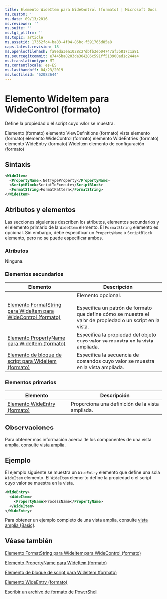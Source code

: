 ```yaml
---
title: Elemento WideItem para WideControl (formato) | Microsoft Docs
ms.custom: ''
ms.date: 09/13/2016
ms.reviewer: ''
ms.suite: ''
ms.tgt_pltfrm: ''
ms.topic: article
ms.assetid: 17352fc4-ba83-4f04-86bc-f591765d85a8
caps.latest.revision: 18
ms.openlocfilehash: fa9eda3ea1028c27dbfb3eb04747af3b817c1a81
ms.sourcegitcommit: e7445ba8203da304286c591ff513900ad1c244a4
ms.translationtype: MT
ms.contentlocale: es-ES
ms.lasthandoff: 04/23/2019
ms.locfileid: "62083644"
---
```

# <a name="wideitem-element-for-widecontrol-format"></a>Elemento WideItem para WideControl (formato)

Define la propiedad o el script cuyo valor se muestra.

Elemento (formato) elemento ViewDefinitions (formato) vista elemento (formato) elemento WideControl (formato) elemento WideEntries (formato) elemento WideEntry (formato) WideItem elemento de configuración (formato)

## <a name="syntax"></a>Sintaxis

```xml
<WideItem>
  <PropertyName>.NetTypeProperty</PropertyName>
  <ScriptBlock>ScriptToExecute</ScriptBlock>
  <FormatString>FormatPattern</FormatString>
</WideItem>
```

## <a name="attributes-and-elements"></a>Atributos y elementos

Las secciones siguientes describen los atributos, elementos secundarios y el elemento primario de la `WideItem` elemento. El `FormatString` elemento es opcional. Sin embargo, debe especificar un `PropertyName` o `ScriptBlock` elemento, pero no se puede especificar ambos.

### <a name="attributes"></a>Atributos

Ninguna.

### <a name="child-elements"></a>Elementos secundarios

|Elemento|Descripción|
|-------------|-----------------|
|[Elemento FormatString para WideItem para WideControl (formato)](./formatstring-element-for-wideitem-for-widecontrol-format.md)|Elemento opcional.<br /><br /> Especifica un patrón de formato que define cómo se muestra el valor de propiedad o un script en la vista.|
|[Elemento PropertyName para WideItem (formato)](./propertyname-element-for-wideitem-for-widecontrol-format.md)|Especifica la propiedad del objeto cuyo valor se muestra en la vista ampliada.|
|[Elemento de bloque de script para WideItem (formato)](./scriptblock-element-for-wideitem-for-widecontrol-format.md)|Especifica la secuencia de comandos cuyo valor se muestra en la vista ampliada.|

### <a name="parent-elements"></a>Elementos primarios

|Elemento|Descripción|
|-------------|-----------------|
|[Elemento WideEntry (formato)](./wideentry-element-for-widecontrol-format.md)|Proporciona una definición de la vista ampliada.|

## <a name="remarks"></a>Observaciones

Para obtener más información acerca de los componentes de una vista amplia, consulte [vista amplia](./creating-a-wide-view.md).

## <a name="example"></a>Ejemplo

El ejemplo siguiente se muestra un `WideEntry` elemento que define una sola `WideItem` elemento. El `WideItem` elemento define la propiedad o el script cuyo valor se muestra en la vista.

```xml
<WideEntry>
  <WideItem>
    <PropertyName>ProcessName</PropertyName>
  </WideItem>
</WideEntry>
```

Para obtener un ejemplo completo de una vista amplia, consulte [vista amplia (Basic)](./wide-view-basic.md).

## <a name="see-also"></a>Véase también

[Elemento FormatString para WideItem para WideControl (formato)](./formatstring-element-for-wideitem-for-widecontrol-format.md)

[Elemento PropertyName para WideItem (formato)](./propertyname-element-for-wideitem-for-widecontrol-format.md)

[Elemento de bloque de script para WideItem (formato)](./scriptblock-element-for-wideitem-for-widecontrol-format.md)

[Elemento WideEntry (formato)](./wideentry-element-for-widecontrol-format.md)

[Escribir un archivo de formato de PowerShell](./writing-a-powershell-formatting-file.md)
